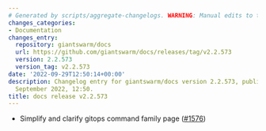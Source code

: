 ```yaml
---
# Generated by scripts/aggregate-changelogs. WARNING: Manual edits to this files will be overwritten.
changes_categories:
- Documentation
changes_entry:
  repository: giantswarm/docs
  url: https://github.com/giantswarm/docs/releases/tag/v2.2.573
  version: 2.2.573
  version_tag: v2.2.573
date: '2022-09-29T12:50:14+00:00'
description: Changelog entry for giantswarm/docs version 2.2.573, published on 29
  September 2022, 12:50.
title: docs release v2.2.573
---
```


- Simplify and clarify gitops command family page ([#1576](https://github.com/giantswarm/docs/pull/1576))
